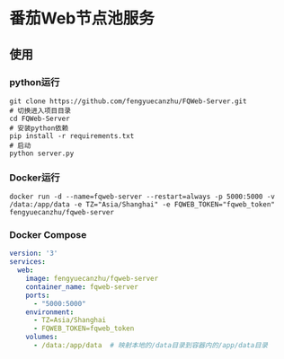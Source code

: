 # 番茄Web节点池服务

## 使用

### python运行
```shell
git clone https://github.com/fengyuecanzhu/FQWeb-Server.git
# 切换进入项目目录
cd FQWeb-Server
# 安装python依赖
pip install -r requirements.txt
# 启动
python server.py
```

### Docker运行
```shell
docker run -d --name=fqweb-server --restart=always -p 5000:5000 -v /data:/app/data -e TZ="Asia/Shanghai" -e FQWEB_TOKEN="fqweb_token" fengyuecanzhu/fqweb-server
```

### Docker Compose
```yaml
version: '3'
services:
  web:
    image: fengyuecanzhu/fqweb-server
    container_name: fqweb-server
    ports:
      - "5000:5000"
    environment:
      - TZ=Asia/Shanghai
      - FQWEB_TOKEN=fqweb_token
    volumes:
      - /data:/app/data  # 映射本地的/data目录到容器内的/app/data目录
```